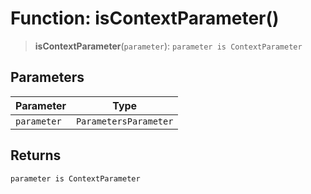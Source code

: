 # Function: isContextParameter()

> **isContextParameter**(`parameter`): `parameter is ContextParameter`

## Parameters

| Parameter | Type |
| ------ | ------ |
| `parameter` | `ParametersParameter` |

## Returns

`parameter is ContextParameter`
